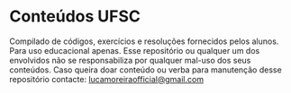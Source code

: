 # Conteúdos UFSC
Compilado de códigos, exercícios e resoluções fornecidos pelos alunos.
Para uso educacional apenas.
Esse repositório ou qualquer um dos envolvidos não se responsabiliza por qualquer mal-uso dos seus conteúdos.
Caso queira doar conteúdo ou verba para manutenção desse repositório contacte: lucamoreiraofficial@gmail.com
